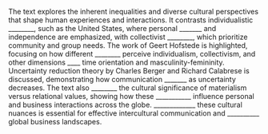 The text explores the inherent inequalities and diverse cultural perspectives that shape human experiences and interactions. It contrasts individualistic ________, such as the United States, where personal _______ and independence are emphasized, with collectivist ________, which prioritize community and group needs. The work of Geert Hofstede is highlighted, focusing on how different ________ perceive individualism, collectivism, and other dimensions ____ time orientation and masculinity-femininity. Uncertainty reduction theory by Charles Berger and Richard Calabrese is discussed, demonstrating how communication _______ as uncertainty decreases. The text also ________ the cultural significance of materialism versus relational values, showing how these ___________ influence personal and business interactions across the globe. _____________ these cultural nuances is essential for effective intercultural communication and __________ global business landscapes.